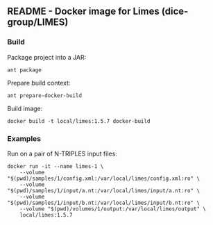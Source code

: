 ## README - Docker image for Limes (dice-group/LIMES)

### Build

Package project into a JAR:

    ant package

Prepare build context:

    ant prepare-docker-build

Build image:

    docker build -t local/limes:1.5.7 docker-build

### Examples

Run on a pair of N-TRIPLES input files:

    docker run -it --name limes-1 \
        --volume "$(pwd)/samples/1/config.xml:/var/local/limes/config.xml:ro" \
        --volume "$(pwd)/samples/1/input/a.nt:/var/local/limes/input/a.nt:ro" \
        --volume "$(pwd)/samples/1/input/b.nt:/var/local/limes/input/b.nt:ro" \
        --volume "$(pwd)/volumes/1/output:/var/local/limes/output" \
        local/limes:1.5.7


